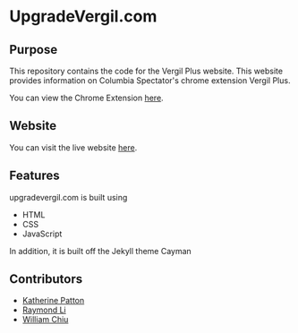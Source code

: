 # UpgradeVergil.com

## Purpose
This repository contains the code for the Vergil Plus website. This website provides information on Columbia Spectator's chrome extension Vergil Plus. 

You can view the Chrome Extension [here](https://chrome.google.com/webstore/detail/vergil%20/fmnpigaaakmkakgbpfodkgighdnhnnbp?authuser=3).

## Website
You can visit the live website [here](http://upgradevergil.com).

## Features
upgradevergil.com is built using 
* HTML
* CSS
* JavaScript

In addition, it is built off the Jekyll theme Cayman

## Contributors
- [Katherine Patton](https://github.com/kyp2106) 
- [Raymond Li](https://github.com/ray725)
- [William Chiu](https://github.com/WilliamChiu)





